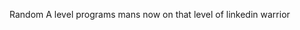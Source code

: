 Random A level programs mans now on that level of linkedin warrior


<!---
Decodeq/Decodeq is a ✨ special ✨ repository because its `README.md` (this file) appears on your GitHub profile.
You can click the Preview link to take a look at your changes.
--->
